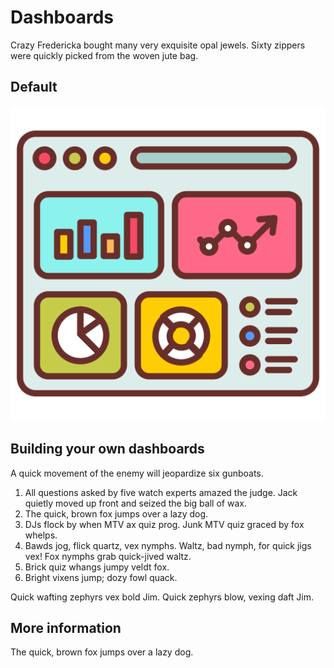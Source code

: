 # Dashboards

Crazy Fredericka bought many very exquisite opal jewels. Sixty zippers were quickly picked from the woven jute bag.

## Default

![dashboard icon by Vectors Tank](../assets/images/dashboard.png)

## Building your own dashboards

A quick movement of the enemy will jeopardize six gunboats.

1. All questions asked by five watch experts amazed the judge. Jack quietly moved up front and seized the big ball of wax.
2. The quick, brown fox jumps over a lazy dog.
3. DJs flock by when MTV ax quiz prog. Junk MTV quiz graced by fox whelps.
4. Bawds jog, flick quartz, vex nymphs. Waltz, bad nymph, for quick jigs vex! Fox nymphs grab quick-jived waltz.
5. Brick quiz whangs jumpy veldt fox.
6. Bright vixens jump; dozy fowl quack.

Quick wafting zephyrs vex bold Jim. Quick zephyrs blow, vexing daft Jim.

## More information

The quick, brown fox jumps over a lazy dog.
